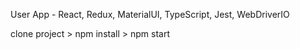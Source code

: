 User App - React, Redux, MaterialUI, TypeScript, Jest, WebDriverIO

<Run Project>
clone project > npm install > npm start
